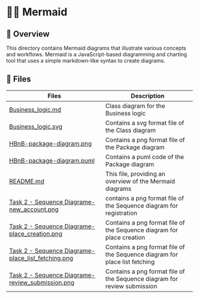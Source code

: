 # 🧜‍♀️ Mermaid

## 📝 Overview

This directory contains Mermaid diagrams that illustrate various concepts and workflows.
Mermaid is a JavaScript-based diagramming and charting tool
that uses a simple markdown-like syntax to create diagrams.

## 📂 Files

| **Files** | **Description** |
|-----------|----------------|
| [Business_logic.md](https://github.com/AdelMej/holbertonschool-hbnb/blob/main/part1/mermaid/Business_logic.md) | Class diagram for the Business logic |
| [Business_logic.svg](https://github.com/AdelMej/holbertonschool-hbnb/blob/main/part1/mermaid/Business_logic.svg) | Contains a svg format file of the Class diagram |
| [HBnB-package-diagram.png](https://github.com/AdelMej/holbertonschool-hbnb/blob/main/part1/mermaid/HBnB-package-diagram.png) | Contains a png format file of the Package diagram |
| [HBnB-package-diagram.puml](https://github.com/AdelMej/holbertonschool-hbnb/blob/main/part1/mermaid/HBnB-package-diagram.puml) | Contains a puml code of the Package diagram |
| [README.md](https://github.com/AdelMej/holbertonschool-hbnb/blob/main/part1/mermaid/README.md) | This file, providing an overview of the Mermaid diagrams |
| [Task 2 - Sequence Diagrame-new_account.png](https://github.com/AdelMej/holbertonschool-hbnb/blob/main/part1/mermaid/Task%202%20-%20Sequence%20Diagrame-new_account.png) | contains a png format file of the Sequence diagram for registration |
| [Task 2 - Sequence Diagrame-place_creation.png](https://github.com/AdelMej/holbertonschool-hbnb/blob/main/part1/mermaid/Task%202%20-%20Sequence%20Diagrame-place_creation.png) | Contains a png format file of the Sequence diagram for place creation |
| [Task 2 - Sequence Diagrame-place_list_fetching.png](https://github.com/AdelMej/holbertonschool-hbnb/blob/main/part1/mermaid/Task%202%20-%20Sequence%20Diagrame-place_list_fetching.png) | Contains a png format file of the Sequence diagram for place list fetching |
| [Task 2 - Sequence Diagrame-review_submission.png](https://github.com/AdelMej/holbertonschool-hbnb/blob/main/part1/mermaid/Task%202%20-%20Sequence%20Diagrame-review_submission.png) | Contains a png format file of the Sequence diagram for review submission | ]
